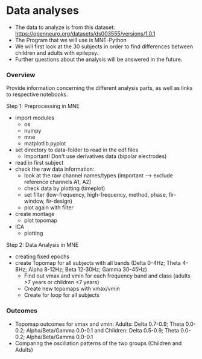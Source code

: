 # Data analyses


- The data to analyze is from this dataset: https://openneuro.org/datasets/ds003555/versions/1.0.1
- The Program that we will use is MNE-Python 
- We will first look at the 30 subjects in order to find differences between children and adults with epilepsy. 
- Further questions about the analysis will be answered in the future. 

### Overview

Provide information concerning the different analysis parts, as well as links to respective notebooks.

Step 1: Preprocessing in MNE
- import modules
  - os
  - numpy
  - mne
  - matplotlib.pyplot
- set directory to data-folder to read in the edf.files
  - Important! Don't use derivatives data (bipolar electrodes)
- read in first subject
- check the raw data information: 
  - look at the raw channel names/types (important --> exclude reference channels A1, A2)
  - check data by plotting (timeplot)
  - set filter (low-frequency, high-frequency, method, phase, fir-window, fir-design)
  - plot again with filter 
- create montage
  - plot topomap 
- ICA
  - plotting

Step 2: Data Analysis in MNE
- creating fixed epochs 
- create Topomap for all subjects with all bands (Delta 0-4Hz; Theta 4-8Hz; Alpha 8-12Hz; Beta 12-30Hz; Gamma 30-45Hz)
  - Find out vmax and vmin for each frequency band and class (adults >7 years or children <7 years)
  - Create new topomaps with vmax/vmin 
  - Create for loop for all subjects

### Outcomes

- Topomap outcomes for vmax and vmin: Adults: Delta 0.7-0.9; Theta 0.0-0.2; Alpha/Beta/Gamma 0.0-0.1 and Children: Delta 0.5-0.9; Theta 0.0-0.2; Alpha/Beta/Gamma 0.0-0.1
- Comparing the oscillation patterns of the two groups (Children and Adults)
